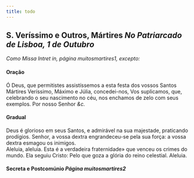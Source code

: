 ```yaml
---
title: todo
---
```

<h2 class="text-center">S. Veríssimo e Outros, Mártires <em>No Patriarcado de Lisboa, 1 de Outubro</em></h2>

<em>Como Missa Intret in, página muitosmartires1, excepto:</em>

<h4 class="text-center">Oração</h4>
<div class="container-fluid">
<div class="row">
<div class="dropcap text-justify">

</div>
<div class="dropcap text-justify">
Ó Deus, que permitistes assistíssemos a esta festa dos vossos Santos Mártires Veríssimo, Máximo e Júlia, concedei-nos, Vos suplicamos, que, celebrando o seu nascimento no céu, nos enchamos de zelo com seus exemplos. Por nosso Senhor <em>&c.</em>
</div>
</div>
</div>

<h4 class="text-center">Gradual</h4>
<div class="container-fluid">
<div class="row">
<div class="dropcap text-justify">

</div>
<div class="dropcap text-justify">
Deus é glorioso em seus Santos, e admirável na sua majestade, praticando prodígios. Senhor, a vossa dextra engrandeceu-se pela sua força: a vossa dextra esmagou os inimigos.
</div>
<div class="text-justify">

</div>
<div class="text-justify">
Aleluia, aleluia. Esta é a verdadeira fraternidade» que venceu os crimes do mundo. Ela seguiu Cristo: Pelo que goza a glória do reino celestial. Aleluia.
</div>
</div>
</div>

<h4 class="text-center">Secreta e Postcomúnio <em>Página muitosmartires2</em></h4>